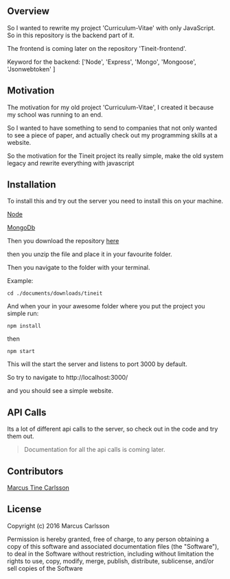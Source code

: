 ## Overview

So I wanted to rewrite my project 'Curriculum-Vitae' with only JavaScript. 
So in this repository is the backend part of it. 

The frontend is coming later on the repository 'Tineit-frontend'.

Keyword for the backend: ['Node', 'Express', 'Mongo', 'Mongoose', 'Jsonwebtoken' ]

## Motivation

 The motivation for my old project 'Curriculum-Vitae', I created it because my school was running to an end.

So I wanted to have something to send to companies that not only wanted to see a piece of paper, and actually check out my
 programming skills at a website.

 So the motivation for the Tineit project its really simple, make the old system legacy and rewrite everything with javascript

## Installation

To install this and try out the server you need to install this on your machine.

[Node](https://nodejs.org/en/)

[MongoDb](https://www.mongodb.com/)

Then you download the repository [here](https://github.com/Tinee/Curriculum-Vitae/archive/master.zip)

then you unzip the file and place it in your favourite folder.

Then you navigate to the folder with your terminal.

Example:
```
cd ./documents/downloads/tineit
```

And when your in your awesome folder where you put the project you simple run:
```
npm install
```
then
```
npm start
```

This will the start the server and listens to port 3000 by default. 

So try to navigate to http://localhost:3000/

and you should see a simple website.


## API Calls

Its a lot of different api calls to the server, so check out in the code and try them out.
> Documentation for all the api calls is coming later.


## Contributors

[Marcus Tine Carlsson](https://twitter.com/tineiit)

## License

Copyright (c) 2016 Marcus Carlsson

Permission is hereby granted, free of charge, to any person obtaining a copy
of this software and associated documentation files (the "Software"), to deal
in the Software without restriction, including without limitation the rights
to use, copy, modify, merge, publish, distribute, sublicense, and/or sell
copies of the Software
